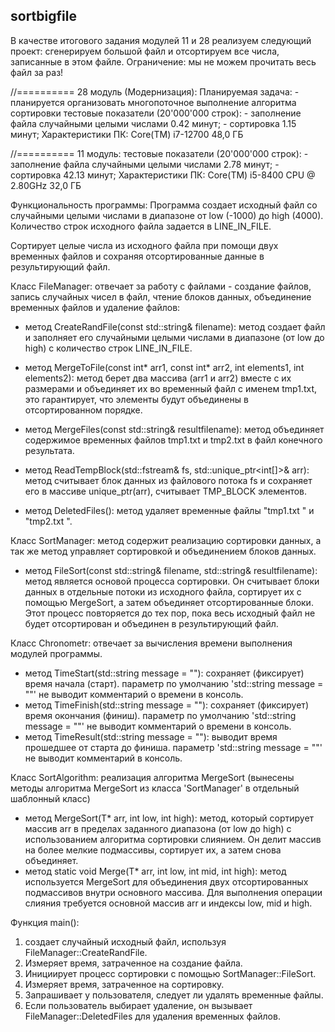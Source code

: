 ## sortbigfile

В качестве итогового задания модулей 11 и 28 реализуем следующий проект: 
сгенерируем большой файл и отсортируем все числа, записанные в этом файле.
Ограничение: мы не можем прочитать весь файл за раз!

//==========
28 модуль (Модернизация):
Планируемая задача: 
	- планируется организовать многопоточное выполнение алгоритма сортировки
тестовые показатели (20'000'000 строк): 
	- заполнение файла случайными целыми числами 0.42 минут;
	- сортировка 1.15 минут;
Характеристики ПК: 
	Core(TM) i7-12700
	48,0 ГБ

//==========
11 модуль:
тестовые показатели (20'000'000 строк): 
	- заполнение файла случайными целыми числами 2.78 минут;
	- сортировка 42.13 минут;
Характеристики ПК: 
	Core(TM) i5-8400 CPU @ 2.80GHz
	32,0 ГБ



Функциональность программы:
Программа создает исходный файл со случайными целыми числами в диапазоне 
от low (-1000) до high (4000). Количество строк исходного файла задается 
в LINE_IN_FILE. 

Сортирует целые числа из исходного файла при помощи двух временных файлов 
и сохраняя отсортированные данные в результирующий файл.

Класс FileManager: отвечает за работу с файлами  - создание файлов, запись 
случайных чисел в файл, чтение блоков данных, объединение временных файлов
и удаление файлов:
- метод CreateRandFile(const std::string& filename): метод создает файл 
  и заполняет его случайными целыми числами в диапазоне (от low до high) с
  количество строк LINE_IN_FILE.
				   
- метод MergeToFile(const int* arr1, const int* arr2, int elements1, int elements2): 
  метод берет два массива (arr1 и arr2) вместе с их размерами и объединяет
  их во временный файл с именем tmp1.txt, это гарантирует, что элементы будут
  объединены в отсортированном порядке.				   
- метод MergeFiles(const std::string& resultfilename): метод объединяет содержимое 
  временных файлов tmp1.txt и tmp2.txt в файл конечного результата.				   
- метод ReadTempBlock(std::fstream& fs, std::unique_ptr<int[]>& arr):
  метод считывает блок данных из файлового потока fs и сохраняет его в
  массиве unique_ptr(arr), считывает TMP_BLOCK элементов.
- метод DeletedFiles(): метод удаляет временные файлы "tmp1.txt " и "tmp2.txt ".


Класс SortManager: метод содержит реализацию сортировки данных, а так же 
метод управляет сортировкой и объединением блоков данных.
- метод FileSort(const std::string& filename, std::string& resultfilename):
  метод является основой процесса сортировки. Он считывает блоки данных в отдельные
  потоки из исходного файла, сортирует их с помощью MergeSort, а затем объединяет
  отсортированные блоки. Этот процесс повторяется до тех пор, пока весь
  исходный файл не будет отсортирован и объединен в результирующий файл.
  
  
Класс Chronometr: отвечает за вычисления времени выполнения модулей программы.
- метод TimeStart(std::string message = ""): сохраняет (фиксирует) время начала (старт). 
  параметр по умолчанию 'std::string message = ""' не выводит комментарий о времени в консоль.
- метод TimeFinish(std::string message = ""): сохраняет (фиксирует) время окончания (финиш). 
  параметр по умолчанию 'std::string message = ""' не выводит комментарий о времени в консоль.
- метод TimeResult(std::string message = ""): выводит время прошедшее от старта до финиша. 
  параметр 'std::string message = ""' не выводит комментарий в консоль.
  
  
Класс SortAlgorithm: реализация алгоритма MergeSort
(вынесены методы алгоритма MergeSort из класса 'SortManager' в отдельный шаблонный класс)
- метод MergeSort(T* arr, int low, int high): метод, который
  сортирует массив arr в пределах заданного диапазона (от low до high) с
  использованием алгоритма сортировки слиянием. Он делит массив на более
  мелкие подмассивы, сортирует их, а затем снова объединяет.				   
- метод static void Merge(T* arr, int low, int mid, int high):
  метод используется MergeSort для объединения двух отсортированных подмассивов
  внутри основного массива. Для выполнения операции слияния требуется основной 
  массив arr и индексы low, mid и high.


Функция main():
1. создает случайный исходный файл, используя FileManager::CreateRandFile.
2. Измеряет время, затраченное на создание файла.
3. Инициирует процесс сортировки с помощью SortManager::FileSort.
4. Измеряет время, затраченное на сортировку.
5. Запрашивает у пользователя, следует ли удалять временные файлы.
6. Если пользователь выбирает удаление, он вызывает FileManager::DeletedFiles 
	для удаления временных файлов.